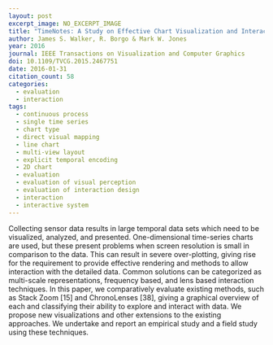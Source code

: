 ```yaml
---
layout: post
excerpt_image: NO_EXCERPT_IMAGE
title: "TimeNotes: A Study on Effective Chart Visualization and Interaction Techniques for Time-Series Data"
author: James S. Walker, R. Borgo & Mark W. Jones
year: 2016
journal: IEEE Transactions on Visualization and Computer Graphics
doi: 10.1109/TVCG.2015.2467751
date: 2016-01-31
citation_count: 58
categories:
  - evaluation
  - interaction
tags:
  - continuous process
  - single time series
  - chart type
  - direct visual mapping
  - line chart
  - multi-view layout
  - explicit temporal encoding
  - 2D chart
  - evaluation
  - evaluation of visual perception
  - evaluation of interaction design
  - interaction
  - interactive system
---
```

Collecting sensor data results in large temporal data sets which need to be visualized, analyzed, and presented. One-dimensional time-series charts are used, but these present problems when screen resolution is small in comparison to the data. This can result in severe over-plotting, giving rise for the requirement to provide effective rendering and methods to allow interaction with the detailed data. Common solutions can be categorized as multi-scale representations, frequency based, and lens based interaction techniques. In this paper, we comparatively evaluate existing methods, such as Stack Zoom [15] and ChronoLenses [38], giving a graphical overview of each and classifying their ability to explore and interact with data. We propose new visualizations and other extensions to the existing approaches. We undertake and report an empirical study and a field study using these techniques.
